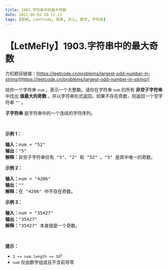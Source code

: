 ```yaml
---
title: 1903.字符串中的最大奇数
date: 2022-06-02 20-11-21
tags: [题解, LeetCode, 简单, 贪心, 数学, 字符串]
---
```


# 【LetMeFly】1903.字符串中的最大奇数

力扣题目链接：[https://leetcode.cn/problems/largest-odd-number-in-string/](https://leetcode.cn/problems/largest-odd-number-in-string/)

<p>给你一个字符串 <code>num</code> ，表示一个大整数。请你在字符串 <code>num</code> 的所有 <strong>非空子字符串</strong> 中找出 <strong>值最大的奇数</strong> ，并以字符串形式返回。如果不存在奇数，则返回一个空字符串<em> </em><code>""</code><em> </em>。</p>

<p><strong>子字符串</strong> 是字符串中的一个连续的字符序列。</p>

<p> </p>

<p><strong>示例 1：</strong></p>

<pre>
<strong>输入：</strong>num = "52"
<strong>输出：</strong>"5"
<strong>解释：</strong>非空子字符串仅有 "5"、"2" 和 "52" 。"5" 是其中唯一的奇数。
</pre>

<p><strong>示例 2：</strong></p>

<pre>
<strong>输入：</strong>num = "4206"
<strong>输出：</strong>""
<strong>解释：</strong>在 "4206" 中不存在奇数。
</pre>

<p><strong>示例 3：</strong></p>

<pre>
<strong>输入：</strong>num = "35427"
<strong>输出：</strong>"35427"
<strong>解释：</strong>"35427" 本身就是一个奇数。
</pre>

<p> </p>

<p><strong>提示：</strong></p>

<ul>
	<li><code>1 <= num.length <= 10<sup>5</sup></code></li>
	<li><code>num</code> 仅由数字组成且不含前导零</li>
</ul>


    